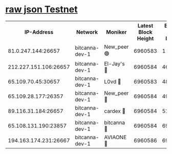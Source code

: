 [raw json Testnet](https://rpc-check.bcat.stavr.tech/bcat/rpc-bcat-result.json)
=


<table><tr><th>IP-Address</th><th>Network</th><th>Moniker</th><th>Latest Block Height</th><th>Earliest Block Height</th><th>Catching Up</th><th>Tx Index</th><th>Voting Power</th><th>Scan Time</th></tr><tr><td>81.0.247.144:26657</td><td>bitcanna-dev-1</td><td>New_peer 🟢</td><td>6960583</td><td>1</td><td>False</td><td>on</td><td>0</td><td>2024-03-20T00:59:06.439375674UTC</td></tr><tr><td>212.227.151.106:26657</td><td>bitcanna-dev-1</td><td>El-Jay's 🔴</td><td>6960584</td><td>4670391</td><td>False</td><td>on</td><td>2218364</td><td>2024-03-20T00:59:13.056266423UTC</td></tr><tr><td>65.109.70.45:30657</td><td>bitcanna-dev-1</td><td>L0vd 🔴</td><td>6960583</td><td>4828155</td><td>False</td><td>on</td><td>308120</td><td>2024-03-20T00:59:06.751369459UTC</td></tr><tr><td>65.109.28.177:26357</td><td>bitcanna-dev-1</td><td>New_peer 🔴</td><td>6960584</td><td>4952911</td><td>False</td><td>on</td><td>2237167</td><td>2024-03-20T00:59:13.655848722UTC</td></tr><tr><td>89.116.31.184:26657</td><td>bitcanna-dev-1</td><td>cardex 🔴</td><td>6960584</td><td>5185001</td><td>False</td><td>on</td><td>1</td><td>2024-03-20T00:59:13.343366803UTC</td></tr><tr><td>65.108.131.190:23857</td><td>bitcanna-dev-1</td><td>bitcanna 🔴</td><td>6960584</td><td>6956584</td><td>False</td><td>off</td><td>378646</td><td>2024-03-20T00:59:13.979826967UTC</td></tr><tr><td>194.163.174.231:26667</td><td>bitcanna-dev-1</td><td>AVIAONE 🔴</td><td>6960586</td><td>6959331</td><td>False</td><td>on</td><td>1949865</td><td>2024-03-20T00:59:22.503117505UTC</td></tr></table>